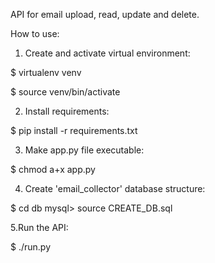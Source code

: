 API for email upload, read, update and delete.

How to use:

1. Create and activate virtual environment:

$ virtualenv venv

$ source venv/bin/activate

2. Install requirements:

$ pip install -r requirements.txt

3. Make app.py file executable:

$ chmod a+x app.py

4. Create 'email_collector' database structure:

$ cd db
mysql> source CREATE_DB.sql

5.Run the API:

$ ./run.py